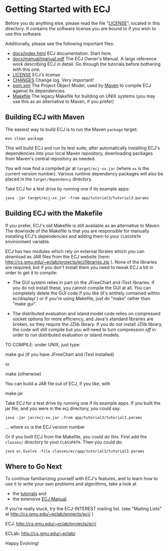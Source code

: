 # Getting Started with ECJ

Before you do anything else, please read the file "[LICENSE](LICENSE)",
located in this directory. It contains the software license
you are bound to if you wish to use this software.

Additionally, please see the following important files:

  * [docs/index.html](docs/index.html)         ECJ documentation.  Start here.
  * [docs/manual/manual.pdf](docs/manual/manual.pdf)	The ECJ Owner's Manual.  A large reference work describing ECJ in detail.  Go through the tutorials before bothering with this one. 
  * [LICENSE](LICENSE)			ECJ's license
  * [CHANGES](CHANGES)			Change log.  Very important!
  * [pom.xml](pom.xml)			The Project Object Model, used by [Maven](http://maven.apache.org) to compile ECJ against its dependencies.
  * [Makefile](Makefile)		The legacy Makefile for building on UNIX systems (you may use this as an alternative to Maven, if you prefer)

## Building ECJ with Maven

The easiest way to build ECJ is to run the Maven `package` target:
```
mvn clean package
```
This will build ECJ and run its test suite, after automatically installing ECJ's dependencies into your local Maven repository, downloading packages from Maven's central repository as needed.

You will now find a compiled jar at `target/ecj-xx.jar` (where `xx` is the current version number).  Various runtime dependency packages will also be placed in the `target/dependency` directory.

Take ECJ for a test drive by running one if its example apps:
```
java -jar target/ecj-xx.jar -from app/tutorial3/tutorial3.params
```


## Building ECJ with the Makefile

If you prefer, ECJ's old Makefile is still available as an alternative to Maven. 
The downside of the Makefile is that you are responsible for manually installing 
ECJ's dependencies and adding them to your `CLASSPATH` environment variable.

ECJ has two modules which rely on external libraies
which you can download as JAR files from the ECJ website
(here:  http://cs.gmu.edu/~eclab/projects/ecj/libraries.zip ).
None of the libraries are required, but if you don't install
them you need to tweak ECJ a bit in order to get it to compile:

- The GUI system relies in part on the JFreeChart and iText
  libraries.  If you do not install these, you cannot compile
  the GUI at all.  You can completely delete the GUI code if
  you like (it's entirely contained within ec/display/ ) or
  if you're using Makefile, just do "make" rather than
  "make gui".

- The distributed evaluation and island model code relies on
  compressed socket options for more efficiency, and Java's
  standard libraries are broken, so they require the JZlib
  library.  If you do not install JZlib library, the code
  will still compile but you will need to turn compression
  *off* in order to run distributed evaluation or island
  models.

TO COMPILE: under UNIX, just type:

  make gui       (if you have JFreeChart and iText installed)

or

  make           (otherwise)

You can build a JAR file out of ECJ, if you like, with

  make jar


Take ECJ for a test drive by running one if its example apps.  If you built
the jar file, and you were in the ecj directory, you could say:

```
java -jar jar/ecj-xx.jar -from app/tutorial3/tutorial3.params
```
... where xx is the ECJ version number

Or if you built ECJ from the Makefile, you could do this.  First
add the `classes/` directory to your `CLASSPATH`.  Then you could
do:
```
java ec.Evolve -file classes/ec/app/tutorial3/tutorial3.params
```

## Where to Go Next

To continue familiarizing yourself with ECJ's features, and to learn how to use it to write your own problems and algorithms, take a look at
  * the [tutorials](docs/tutorials) and
  * the extensive [ECJ Manual](docs/manual/manual.pdf).

If you're really stuck, try the
ECJ-INTEREST mailing list.  (see "Mailing Lists" at
http://cs.gmu.edu/~eclab/projects/ecj/ )

ECJ:	http://cs.gmu.edu/~eclab/projects/ecj/

ECLab:	http://cs.gmu.edu/~eclab/

Happy Evolving!

